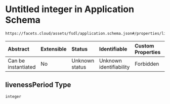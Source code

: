 # Untitled integer in Application Schema

```txt
https://facets.cloud/assets/fsdl/application.schema.json#/properties/liveness/properties/livenessPeriod
```



| Abstract            | Extensible | Status         | Identifiable            | Custom Properties | Additional Properties | Access Restrictions | Defined In                                                                        |
| :------------------ | :--------- | :------------- | :---------------------- | :---------------- | :-------------------- | :------------------ | :-------------------------------------------------------------------------------- |
| Can be instantiated | No         | Unknown status | Unknown identifiability | Forbidden         | Allowed               | none                | [application.schema.json*](../out/application.schema.json "open original schema") |

## livenessPeriod Type

`integer`
